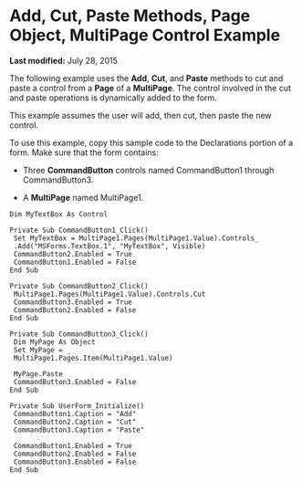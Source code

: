 
# Add, Cut, Paste Methods, Page Object, MultiPage Control Example

 **Last modified:** July 28, 2015

The following example uses the  **Add**,  **Cut**, and  **Paste** methods to cut and paste a control from a **Page** of a **MultiPage**. The control involved in the cut and paste operations is dynamically added to the form.

This example assumes the user will add, then cut, then paste the new control.

To use this example, copy this sample code to the Declarations portion of a form. Make sure that the form contains:


- Three  **CommandButton** controls named CommandButton1 through CommandButton3.
    
- A  **MultiPage** named MultiPage1.
    




```
Dim MyTextBox As Control 
 
Private Sub CommandButton1_Click() 
 Set MyTextBox = MultiPage1.Pages(MultiPage1.Value).Controls_ 
 .Add("MSForms.TextBox.1", "MyTextBox", Visible) 
 CommandButton2.Enabled = True 
 CommandButton1.Enabled = False 
End Sub 
 
Private Sub CommandButton2_Click() 
 MultiPage1.Pages(MultiPage1.Value).Controls.Cut 
 CommandButton3.Enabled = True 
 CommandButton2.Enabled = False 
End Sub 
 
Private Sub CommandButton3_Click() 
 Dim MyPage As Object 
 Set MyPage = _ 
 MultiPage1.Pages.Item(MultiPage1.Value) 
 
 MyPage.Paste 
 CommandButton3.Enabled = False 
End Sub 
 
Private Sub UserForm_Initialize() 
 CommandButton1.Caption = "Add" 
 CommandButton2.Caption = "Cut" 
 CommandButton3.Caption = "Paste" 
 
 CommandButton1.Enabled = True 
 CommandButton2.Enabled = False 
 CommandButton3.Enabled = False 
End Sub
```

